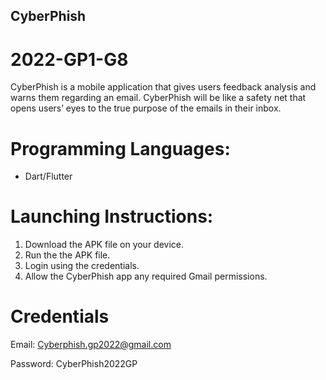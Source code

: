 ## CyberPhish
# 2022-GP1-G8
CyberPhish is a mobile application that gives users feedback analysis and warns them regarding an email. CyberPhish will be like a safety net that opens users’ eyes to the true purpose of the emails in their inbox.

# Programming Languages:
- Dart/Flutter

# Launching Instructions:
1. Download the APK file on your device.
2. Run the the APK file.
3. Login using the credentials.
4. Allow the CyberPhish app any required Gmail permissions.

# Credentials
Email: Cyberphish.gp2022@gmail.com

Password: CyberPhish2022GP
